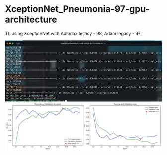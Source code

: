 # XceptionNet_Pneumonia-97-gpu-architecture
TL using XceptionNet with Adamax legacy - 98, Adam legacy - 97


<img src='/accuracy.jpeg' alt="accuracy number"/>

<img src='/graph.jpeg' alt="accruacy and epoch graph"/>
